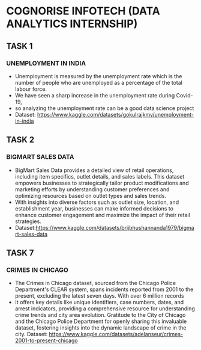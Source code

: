 # COGNORISE INFOTECH (DATA ANALYTICS INTERNSHIP)
## TASK 1
### UNEMPLOYMENT IN INDIA
* Unemployment is measured by the unemployment rate which is the 
number of people who are unemployed as a percentage of the total labour 
force. 
* We have seen a sharp increase in the unemployment rate during Covid-19,
* so analyzing the unemployment rate can be a good data science project
* Dataset: https://www.kaggle.com/datasets/gokulrajkmv/unemployment-in-india
## TASK 2
### BIGMART SALES DATA
* BigMart Sales Data provides a detailed view of retail operations, including item 
specifics, outlet details, and sales labels. This dataset empowers businesses to 
strategically tailor product modifications and marketing efforts by understanding 
customer preferences and optimizing resources based on outlet types and sales 
trends. 
* With insights into diverse factors such as outlet size, location, and establishment 
year, businesses can make informed decisions to enhance customer engagement 
and maximize the impact of their retail strategies.
* Dataset:https://www.kaggle.com/datasets/brijbhushannanda1979/bigmart-sales-data
## TASK 7
### CRIMES IN CHICAGO
*  The Crimes in Chicago dataset, sourced from the Chicago Police Department's 
CLEAR system, spans incidents reported from 2001 to the present, excluding the 
latest seven days. With over 6 million records
* It offers key details like unique identifiers, case numbers, dates, and arrest 
indicators, providing a comprehensive resource for understanding crime trends 
and city area evolution. Gratitude to the City of Chicago and the Chicago Police 
Department for openly sharing this invaluable dataset, fostering insights into the 
dynamic landscape of crime in the city.
Dataset: https://www.kaggle.com/datasets/adelanseur/crimes-2001-to-present-chicago
